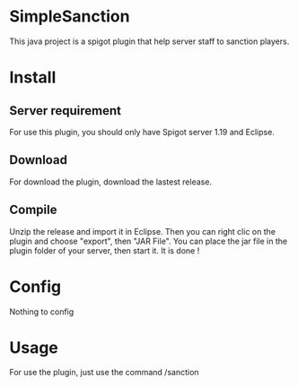 # SimpleSanction
This java project is a spigot plugin that help server staff to sanction players.
# Install
## Server requirement
For use this plugin, you should only have Spigot server 1.19 and Eclipse.
## Download
For download the plugin, download the lastest release.
## Compile
Unzip the release and import it in Eclipse. Then you can right clic on the plugin and choose "export", then "JAR File". You can place the jar file in the plugin folder of your server, then start it. It is done !
# Config
Nothing to config
# Usage
For use the plugin, just use the command
 /sanction <player> <reason>
